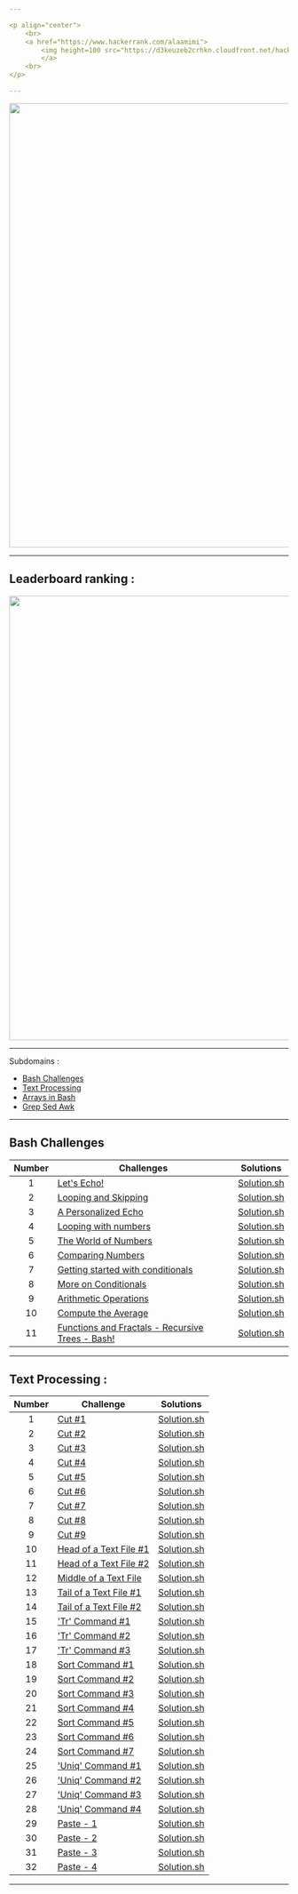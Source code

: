 ```yaml
---

<p align="center">  
	<br>
	<a href="https://www.hackerrank.com/alaamimi">
        <img height=100 src="https://d3keuzeb2crhkn.cloudfront.net/hackerrank/assets/styleguide/logo_wordmark-f5c5eb61ab0a154c3ed9eda24d0b9e31.svg"> 
    	</a>
	<br>
</p> 

---
```


</p>
<p align="center">
<img src="https://sweetcode.io/wp-content/uploads/2018/01/ascii_dog.gif" width="800">
</p>

---

## Leaderboard ranking :

</p>
<p align="center">
<img src="https://github.com/alaamimi/UnixShell-HackerRank-Assessements/blob/master/img/rank.JPG" width="800">
</p>

---

Subdomains :
 
* [Bash Challenges](https://www.hackerrank.com/domains/shell?filters%5Bsubdomains%5D%5B%5D=bash)
* [Text Processing](https://www.hackerrank.com/domains/shell?filters%5Bsubdomains%5D%5B%5D=textpro)
* [Arrays in Bash](https://www.hackerrank.com/domains/shell?filters%5Bsubdomains%5D%5B%5D=arrays-in-bash)
* [Grep Sed Awk](https://www.hackerrank.com/domains/shell?filters%5Bsubdomains%5D%5B%5D=grep-sed-awk)

---

## Bash Challenges

| Number | Challenges | Solutions |
|:------:|------------|:---------:|
| 1 |[Let's Echo!](https://www.hackerrank.com/challenges/bash-tutorials-lets-echo/problem) | [Solution.sh](https://github.com/alaamimi/UnixShell-HackerRank-Assessements/blob/master/Bash/lets_echo.sh)
| 2 |[Looping and Skipping](https://www.hackerrank.com/challenges/bash-tutorials---looping-and-skipping/problem) | [Solution.sh](https://github.com/alaamimi/UnixShell-HackerRank-Assessements/blob/master/Bash/looping_and_skipping.sh)
| 3 |[A Personalized Echo](https://www.hackerrank.com/challenges/bash-tutorials---a-personalized-echo/problem) | [Solution.sh](https://github.com/alaamimi/UnixShell-HackerRank-Assessements/tree/master/Bash)
| 4 |[Looping with numbers](https://www.hackerrank.com/challenges/bash-tutorials---looping-with-numbers/problem) |  [Solution.sh](https://github.com/alaamimi/UnixShell-HackerRank-Assessements/blob/master/Bash/looping_with_numbers.sh)
| 5 |[The World of Numbers](https://www.hackerrank.com/challenges/bash-tutorials---the-world-of-numbers/problem) | [Solution.sh](https://github.com/alaamimi/UnixShell-HackerRank-Assessements/blob/master/Bash/the_world_of_numbers.sh)
| 6 |[Comparing Numbers](https://www.hackerrank.com/challenges/bash-tutorials---comparing-numbers/problem) | [Solution.sh](https://github.com/alaamimi/UnixShell-HackerRank-Assessements/tree/master/Bash)
| 7 |[Getting started with conditionals](https://www.hackerrank.com/challenges/bash-tutorials---getting-started-with-conditionals/problem) | [Solution.sh](https://github.com/alaamimi/UnixShell-HackerRank-Assessements/blob/master/Bash/getting_started_with_conditionals.sh)
| 8 |[More on Conditionals](https://www.hackerrank.com/challenges/bash-tutorials---more-on-conditionals/problem) | [Solution.sh](https://github.com/alaamimi/UnixShell-HackerRank-Assessements/tree/master/Bash)
| 9 |[Arithmetic Operations](https://www.hackerrank.com/challenges/bash-tutorials---arithmetic-operations/problem) | [Solution.sh](https://github.com/alaamimi/UnixShell-HackerRank-Assessements/blob/master/Bash/arithmetic_operations.sh)
| 10|[Compute the Average](https://www.hackerrank.com/challenges/bash-tutorials---compute-the-average/problem) | [Solution.sh](https://github.com/alaamimi/UnixShell-HackerRank-Assessements/blob/master/Bash/compute_the_overage.sh)
| 11|[Functions and Fractals - Recursive Trees - Bash!](https://www.hackerrank.com/challenges/fractal-trees-all/problem) | [Solution.sh](https://github.com/alaamimi/UnixShell-HackerRank-Assessements/blob/master/Bash/functions_and_fractals_recursive_trees_bash.sh)

---

## Text Processing :

| Number | Challenge | Solutions |
|:------:|-----------|:---------:|
|1|[Cut #1](https://www.hackerrank.com/challenges/text-processing-cut-1/problem) | [Solution.sh](https://github.com/alaamimi/UnixShell-HackerRank-Assessements/blob/master/Text_processing/cut_1.sh) |
|2|[Cut #2](https://www.hackerrank.com/challenges/text-processing-cut-2/problem) | [Solution.sh](https://github.com/alaamimi/UnixShell-HackerRank-Assessements/blob/master/Text_processing/cut_2.sh) |
|3|[Cut #3](https://www.hackerrank.com/challenges/text-processing-cut-3/problem) | [Solution.sh](https://github.com/alaamimi/UnixShell-HackerRank-Assessements/blob/master/Text_processing/cut_3.sh) |
|4|[Cut #4](https://www.hackerrank.com/challenges/text-processing-cut-4/problem) | [Solution.sh](https://github.com/alaamimi/UnixShell-HackerRank-Assessements/blob/master/Text_processing/cut_4.sh) |
|5|[Cut #5](https://www.hackerrank.com/challenges/text-processing-cut-5/problem) | [Solution.sh](https://github.com/alaamimi/UnixShell-HackerRank-Assessements/blob/master/Text_processing/cut_5.sh) |
|6|[Cut #6](https://www.hackerrank.com/challenges/text-processing-cut-6/problem) | [Solution.sh](https://github.com/alaamimi/UnixShell-HackerRank-Assessements/blob/master/Text_processing/cut_6.sh) |
|7|[Cut #7](https://www.hackerrank.com/challenges/text-processing-cut-7/problem) | [Solution.sh](https://github.com/alaamimi/UnixShell-HackerRank-Assessements/blob/master/Text_processing/cut_7.sh) |
|8|[Cut #8](https://www.hackerrank.com/challenges/text-processing-cut-8/problem) | [Solution.sh](https://github.com/alaamimi/UnixShell-HackerRank-Assessements/blob/master/Text_processing/cut_8.sh) |
|9|[Cut #9](https://www.hackerrank.com/challenges/text-processing-cut-9/problem) | [Solution.sh](https://github.com/alaamimi/UnixShell-HackerRank-Assessements/blob/master/Text_processing/cut_9.sh) |
|10|[Head of a Text File #1](https://www.hackerrank.com/challenges/text-processing-head-1/problem) | [Solution.sh]() |
|11|[Head of a Text File #2](https://www.hackerrank.com/challenges/text-processing-head-2/problem) | [Solution.sh]() |
|12|[Middle of a Text File](https://www.hackerrank.com/challenges/text-processing-in-linux---the-middle-of-a-text-file/problem) | [Solution.sh]() |
|13|[Tail of a Text File #1](https://www.hackerrank.com/challenges/text-processing-tail-1/problem) | [Solution.sh](https://github.com/alaamimi/UnixShell-HackerRank-Assessements/blob/master/Text_processing/head_of_text_1.sh) |
|14|[Tail of a Text File #2](https://www.hackerrank.com/challenges/text-processing-tail-2/problem) | [Solution.sh](https://github.com/alaamimi/UnixShell-HackerRank-Assessements/blob/master/Text_processing/head_of_text_2.sh) |
|15|['Tr' Command #1](https://www.hackerrank.com/challenges/text-processing-tr-1/problem) | [Solution.sh]() |
|16|['Tr' Command #2](https://www.hackerrank.com/challenges/text-processing-tr-2/problem) | [Solution.sh]() |
|17|['Tr' Command #3](https://www.hackerrank.com/challenges/text-processing-tr-3/problem) | [Solution.sh]() |
|18|[Sort Command #1](https://www.hackerrank.com/challenges/text-processing-sort-1/problem) | [Solution.sh]() |
|19|[Sort Command #2](https://www.hackerrank.com/challenges/text-processing-sort-2/problem) | [Solution.sh]() |
|20|[Sort Command #3](https://www.hackerrank.com/challenges/text-processing-sort-3/problem) | [Solution.sh]() |
|21|[Sort Command #4](https://www.hackerrank.com/challenges/text-processing-sort-4/problem) | [Solution.sh]() |
|22|[Sort Command #5](https://www.hackerrank.com/challenges/text-processing-sort-5/problem) | [Solution.sh]() |
|23|[Sort Command #6](https://www.hackerrank.com/challenges/text-processing-sort-6/problem) | [Solution.sh]() |
|24|[Sort Command #7](https://www.hackerrank.com/challenges/text-processing-sort-7/problem) | [Solution.sh]() |
|25|['Uniq' Command #1](https://www.hackerrank.com/challenges/text-processing-in-linux-the-uniq-command-1/problem) | [Solution.sh]() |
|26|['Uniq' Command #2](https://www.hackerrank.com/challenges/text-processing-in-linux-the-uniq-command-2/problem) | [Solution.sh]() |
|27|['Uniq' Command #3](https://www.hackerrank.com/challenges/text-processing-in-linux-the-uniq-command-3/problem)| [Solution.sh]() |
|28|['Uniq' Command #4](https://www.hackerrank.com/challenges/text-processing-in-linux-the-uniq-command-4/problem) | [Solution.sh]() |
|29|[Paste - 1](https://www.hackerrank.com/challenges/paste-1/problem) | [Solution.sh]() |
|30|[Paste - 2](https://www.hackerrank.com/challenges/paste-2/problem) | [Solution.sh]() |
|31|[Paste - 3](https://www.hackerrank.com/challenges/paste-3/problem) | [Solution.sh]() |
|32|[Paste - 4](https://www.hackerrank.com/challenges/paste-4/problem) | [Solution.sh]() |

---
